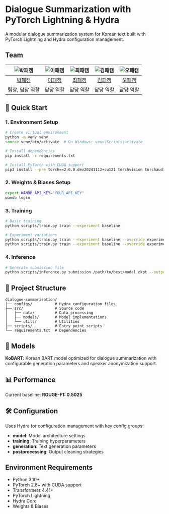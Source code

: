 # Dialogue Summarization with PyTorch Lightning & Hydra

A modular dialogue summarization system for Korean text built with PyTorch Lightning and Hydra configuration management.

## Team

| ![박패캠](https://avatars.githubusercontent.com/u/156163982?v=4) | ![이패캠](https://avatars.githubusercontent.com/u/156163982?v=4) | ![최패캠](https://avatars.githubusercontent.com/u/156163982?v=4) | ![김패캠](https://avatars.githubusercontent.com/u/156163982?v=4) | ![오패캠](https://avatars.githubusercontent.com/u/156163982?v=4) |
| :--------------------------------------------------------------: | :--------------------------------------------------------------: | :--------------------------------------------------------------: | :--------------------------------------------------------------: | :--------------------------------------------------------------: |
|            [박패캠](https://github.com/UpstageAILab)             |            [이패캠](https://github.com/UpstageAILab)             |            [최패캠](https://github.com/UpstageAILab)             |            [김패캠](https://github.com/UpstageAILab)             |            [오패캠](https://github.com/UpstageAILab)             |
|                            팀장, 담당 역할                             |                            담당 역할                             |                            담당 역할                             |                            담당 역할                             |                            담당 역할                             |

## 🚀 Quick Start

### 1. Environment Setup
```bash
# Create virtual environment
python -m venv venv
source venv/bin/activate  # On Windows: venv\Scripts\activate

# Install dependencies
pip install -r requirements.txt

# Install PyTorch with CUDA support
pip3 install --pre torch==2.6.0.dev20241112+cu121 torchvision torchaudio --index-url https://download.pytorch.org/whl/nightly/cu121 --no-cache-dir
```

### 2. Weights & Biases Setup
```bash
export WANDB_API_KEY="YOUR_API_KEY"
wandb login
```

### 3. Training
```bash
# Basic training
python scripts/train.py train --experiment baseline

# Experiment variations
python scripts/train.py train --experiment baseline --override experiment_name=swap_unbiased_speaker
python scripts/train.py train --experiment baseline --override experiment_name=swap_regular_names
```

### 4. Inference
```bash
# Generate submission file
python scripts/inference.py submission /path/to/best/model.ckpt --output-file submission.csv
```

## 📁 Project Structure

```
dialogue-summarization/
├── configs/          # Hydra configuration files
├── src/              # Source code
│   ├── data/         # Data processing
│   ├── models/       # Model implementations
│   └── utils/        # Utilities
├── scripts/          # Entry point scripts
└── requirements.txt  # Dependencies
```

## 🔬 Models

**KoBART**: Korean BART model optimized for dialogue summarization with configurable generation parameters and speaker anonymization support.

## 📊 Performance

Current baseline: **ROUGE-F1: 0.5025**

## 🛠️ Configuration

Uses Hydra for configuration management with key config groups:
- **model**: Model architecture settings
- **training**: Training hyperparameters  
- **generation**: Text generation parameters
- **postprocessing**: Output cleaning strategies

## Environment Requirements

- Python 3.10+
- PyTorch 2.6+ with CUDA support
- Transformers 4.41+
- PyTorch Lightning
- Hydra Core
- Weights & Biases
